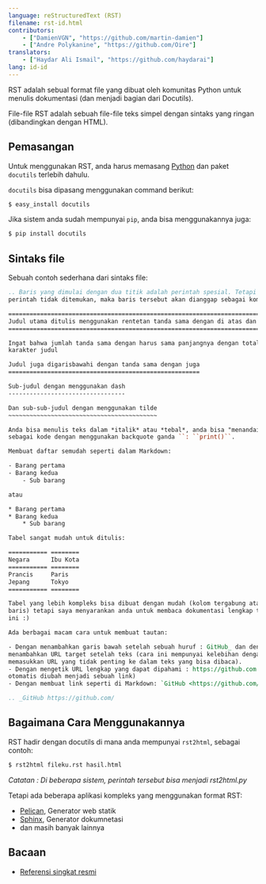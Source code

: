 ```yaml
---
language: reStructuredText (RST)
filename: rst-id.html
contributors:
    - ["DamienVGN", "https://github.com/martin-damien"]
    - ["Andre Polykanine", "https://github.com/Oire"]
translators:
    - ["Haydar Ali Ismail", "https://github.com/haydarai"]
lang: id-id
---
```


RST adalah sebual format file yang dibuat oleh komunitas Python untuk menulis
dokumentasi (dan menjadi bagian dari Docutils).

File-file RST adalah sebuah file-file teks simpel dengan sintaks yang ringan
(dibandingkan dengan HTML).

## Pemasangan

Untuk menggunakan RST, anda harus memasang [Python](http://www.python.org) dan
paket `docutils` terlebih dahulu.

`docutils` bisa dipasang menggunakan command berikut:

```bash
$ easy_install docutils
```

Jika sistem anda sudah mempunyai `pip`, anda bisa menggunakannya juga:

```bash
$ pip install docutils
```

## Sintaks file

Sebuah contoh sederhana dari sintaks file:

```rst
.. Baris yang dimulai dengan dua titik adalah perintah spesial. Tetapi jika
perintah tidak ditemukan, maka baris tersebut akan dianggap sebagai komentar

===============================================================================
Judul utama ditulis menggunakan rentetan tanda sama dengan di atas dan bawahnya
===============================================================================

Ingat bahwa jumlah tanda sama dengan harus sama panjangnya dengan total
karakter judul

Judul juga digarisbawahi dengan tanda sama dengan juga
======================================================

Sub-judul dengan menggunakan dash
---------------------------------

Dan sub-sub-judul dengan menggunakan tilde
~~~~~~~~~~~~~~~~~~~~~~~~~~~~~~~~~~~~~~~~~~

Anda bisa menulis teks dalam *italik* atau *tebal*, anda bisa "menandai" teks
sebagai kode dengan menggunakan backquote ganda ``: ``print()``.

Membuat daftar semudah seperti dalam Markdown:

- Barang pertama
- Barang kedua
    - Sub barang

atau

* Barang pertama
* Barang kedua
    * Sub barang

Tabel sangat mudah untuk ditulis:

=========== ========
Negara      Ibu Kota
=========== ========
Prancis     Paris
Jepang      Tokyo
=========== ========

Tabel yang lebih kompleks bisa dibuat dengan mudah (kolom tergabung atau/dan
baris) tetapi saya menyarankan anda untuk membaca dokumentasi lengkap tentang
ini :)

Ada berbagai macam cara untuk membuat tautan:

- Dengan menambahkan garis bawah setelah sebuah huruf : GitHub_ dan dengan
menambahkan URL target setelah teks (cara ini mempunyai kelebihan dengan tidak
memasukkan URL yang tidak penting ke dalam teks yang bisa dibaca).
- Dengan mengetik URL lengkap yang dapat dipahami : https://github.com (akan
otomatis diubah menjadi sebuah link)
- Dengan membuat link seperti di Markdown: `GitHub <https://github.com/>`_ .

.. _GitHub https://github.com/
```

## Bagaimana Cara Menggunakannya

RST hadir dengan docutils di mana anda mempunyai `rst2html`, sebagai contoh:

```bash
$ rst2html fileku.rst hasil.html
```

*Catatan : Di beberapa sistem, perintah tersebut bisa menjadi rst2html.py*

Tetapi ada beberapa aplikasi kompleks yang menggunakan format RST:

- [Pelican](http://blog.getpelican.com/), Generator web statik
- [Sphinx](http://sphinx-doc.org/), Generator dokumnetasi
- dan masih banyak lainnya

## Bacaan

- [Referensi singkat resmi](http://docutils.sourceforge.net/docs/user/rst/quickref.html)
